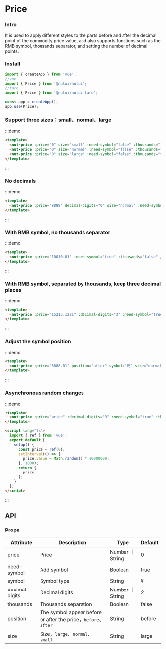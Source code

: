 # Price

### Intro

It is used to apply different styles to the parts before and after the decimal point of the commodity price value, and also supports functions such as the RMB symbol, thousands separator, and setting the number of decimal points.

### Install

```javascript
import { createApp } from 'vue';
//vue
import { Price } from '@nutui/nutui';
//taro
import { Price } from '@nutui/nutui-taro';

const app = createApp();
app.use(Price);
```

### Support three sizes：small、normal、large

:::demo

```html
<template>
  <nut-price :price="0" size="small" :need-symbol="false" :thousands="true" />
  <nut-price :price="0" size="normal" :need-symbol="false" :thousands="true" />
  <nut-price :price="0" size="large" :need-symbol="false" :thousands="true" />
</template>
```

:::

### No decimals

:::demo

```html
<template>
  <nut-price :price="8888" decimal-digits="0" size="normal" :need-symbol="true" :thousands="true" />
</template>
```

:::

### With RMB symbol, no thousands separator

:::demo

```html
<template>
  <nut-price :price="10010.01" :need-symbol="true" :thousands="false" />
</template>
```

:::

### With RMB symbol, separated by thousands, keep three decimal places

:::demo

```html
<template>
  <nut-price :price="15213.1221" :decimal-digits="3" :need-symbol="true" :thousands="true" />
</template>
```

:::

### Adjust the symbol position

:::demo

```html
<template>
  <nut-price :price="8888.01" position="after" symbol="元" size="normal" :need-symbol="true" :thousands="true" />
</template>
```

:::

### Asynchronous random changes

:::demo

```html
<template>
  <nut-price :price="price" :decimal-digits="3" :need-symbol="true" :thousands="true" />
</template>

<script lang="ts">
  import { ref } from 'vue';
  export default {
    setup() {
      const price = ref(0);
      setInterval(() => {
        price.value = Math.random() * 10000000;
      }, 1000);
      return {
        price
      };
    }
  };
</script>
```

:::

## API

### Props

| Attribute      | Description                                                    | Type             | Default |
| -------------- | -------------------------------------------------------------- | ---------------- | ------- |
| price          | Price                                                          | Number ｜ String | 0       |
| need-symbol    | Add symbol                                                     | Boolean          | true    |
| symbol         | Symbol type                                                    | String           | &yen;   |
| decimal-digits | Decimal digits                                                 | Number ｜ String | 2       |
| thousands      | Thousands separation                                           | Boolean          | false   |
| position       | The symbol appear before or after the price，`before`、`after` | String           | before  |
| size           | Size，`large`、`normal`、`small`                               | String           | large   |
